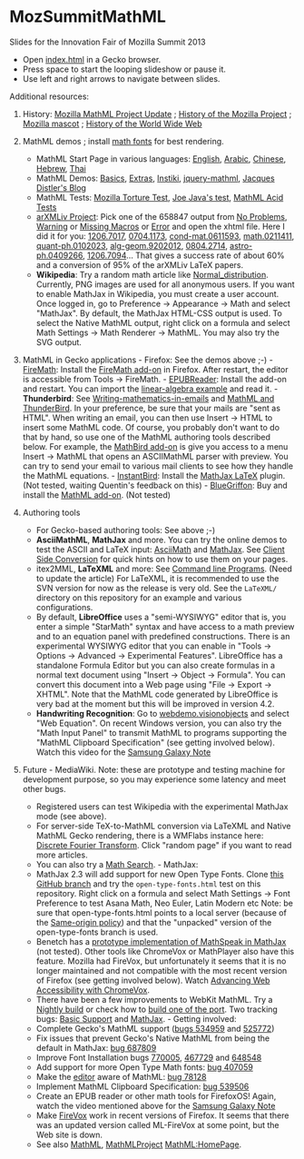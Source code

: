 MozSummitMathML
===============

Slides for the Innovation Fair of Mozilla Summit 2013

- Open [index.html](http://fred-wang.github.io/MozSummitMathML/index.html) in a Gecko browser.
- Press space to start the looping slideshow or pause it.
- Use left and right arrows to navigate between slides.

Additional resources:

  1. History: [Mozilla MathML Project Update](https://developer.mozilla.org/en-US/docs/Mozilla/MathML_Project/Updates) ; [History of the Mozilla Project](https://www.mozilla.org/en-US/about/history/) ; [Mozilla mascot](https://en.wikipedia.org/wiki/Mozilla_%28mascot%29) ; [History of the World Wide Web](https://en.wikipedia.org/wiki/History_of_the_World_Wide_Web)

  2. MathML demos ; install [math fonts](https://developer.mozilla.org/en-US/docs/Mozilla/MathML_Project/Fonts) for best rendering.
     - MathML Start Page in various languages: [English](https://developer.mozilla.org/en-US/docs/Mozilla/MathML_Project/Start), [Arabic](https://developer.mozilla.org/ar/docs/Mozilla_MathML_Project/Start), [Chinese](https://developer.mozilla.org/zh-CN/docs/Mozilla_MathML_Project/Start), [Hebrew](https://developer.mozilla.org/he/docs/Mozilla_MathML_Project/Start), [Thai](https://developer.mozilla.org/th/docs/Mozilla_MathML_Project/Start)
     - MathML Demos: [Basics](https://developer.mozilla.org/en-US/docs/Mozilla/MathML_Project/Basics), [Extras](https://developer.mozilla.org/fr/docs/Mozilla/MathML_Project/Extras), [Instiki](http://golem.ph.utexas.edu/wiki/instiki/show/Sandbox), [jquery-mathml](http://sdiehl.github.io/jquery-mathml/), [Jacques Distler's Blog](http://golem.ph.utexas.edu/~distler/blog/archives/002561.html)
     - MathML Tests: [Mozilla Torture Test](https://developer.mozilla.org/en-US/docs/Mozilla/MathML_Project/MathML_Torture_Test), [Joe Java's test](https://eyeasme.com/Joe/MathML/MathML_browser_test), [MathML Acid Tests](https://github.com/fred-wang/AcidTestsMathML#mathml-acid-tests)
     - [arXMLiv Project](http://arxmliv.kwarc.info/): Pick one of the 658847
     output from 
    [No Problems](http://arxmliv.kwarc.info/retval_detail.php?retval=no_problems),  [Warning](http://arxmliv.kwarc.info/retval_detail.php?retval=warning) or
    [Missing Macros](http://arxmliv.kwarc.info/retval_detail.php?retval=missing_macros) or [Error](http://arxmliv.kwarc.info/retval_detail.php?retval=error) and open the xhtml file. Here I did it for you: [1206.7017](http://arxmliv.kwarc.info/files/1206/1206.7017/1206.7017.xhtml), [0704.1173](http://arxmliv.kwarc.info/files/0704/0704.1173/0704.1173.xhtml), [cond-mat.0611593](http://arxmliv.kwarc.info/files/0611/cond-mat.0611593/cond-mat.0611593.xhtml), [math.0211411](http://arxmliv.kwarc.info/files/0211/math.0211411/math.0211411.xhtml), [quant-ph.0102023](http://arxmliv.kwarc.info/files/0102/quant-ph.0102023/quant-ph.0102023.xhtml), [alg-geom.9202012](http://arxmliv.kwarc.info/files/9202/alg-geom.9202012/alg-geom.9202012.xhtml), [0804.2714](http://arxmliv.kwarc.info/files/0804/0804.2714/0804.2714.xhtml), [astro-ph.0409266](http://arxmliv.kwarc.info/files/0409/astro-ph.0409266/astro-ph.0409266.xhtml), [1206.7094](http://arxmliv.kwarc.info/files/1206/1206.7094/1206.7094.xhtml)... That gives a success rate of about 60% and
    a conversion of 95% of the arXMLiv LaTeX papers.
     - **Wikipedia**: Try a random math article like [Normal_distribution](https://en.wikipedia.org/wiki/Normal_distribution).
     Currently, PNG images are used for all
    anonymous users. If you want to enable MathJax in Wikipedia, you must create
    a user account. Once logged in, go to Preference → Appearance → Math and
    select "MathJax". By default, the MathJax HTML-CSS output is used. To select
    the Native MathML output, right click on a formula and select 
    Math Settings → Math Renderer → MathML. You may also try the SVG output. 

  3. MathML in Gecko applications
    - Firefox: See the demos above ;-)
    - [FireMath](http://www.firemath.info/): Install the
      [FireMath add-on](https://addons.mozilla.org/firefox/addon/firemath/)
      in Firefox. After restart, the editor is accessible from Tools → FireMath.
    - [EPUBReader](https://addons.mozilla.org/firefox/addon/epubreader/):
      Install the add-on and restart. You can import the 
      [linear-algebra example](http://code.google.com/p/epub-samples/wiki/SamplesListing#linear-algebra) and read it.
    - **Thunderbird**: See [Writing-mathematics-in-emails](http://www.maths-informatique-jeux.com/blog/frederic/?post/2012/11/14/Writing-mathematics-in-emails)
  and [MathML and ThunderBird](http://www.glazman.org/weblog/dotclear/index.php?post/2012/11/16/MathML-and-Thunderbird). In your preference, be sure
    that your mails are "sent as HTML". When writing an email, you can then use
    Insert → HTML to insert some MathML code. Of course, you probably don't want
    to do that by hand, so use one of the MathML authoring tools described
    below. For example, the
    [MathBird add-on](http://disruptive-innovations.com/zoo/MathBird/) is
    give you access to a menu Insert → MathML that opens an ASCIIMathML
    parser with preview. You can try to send your email to various mail clients
    to see how they handle the MathML equations.
    - [InstantBird](http://www.instantbird.com/): Install the
    [MathJax LaTeX](https://addons.instantbird.org/en-US/instantbird/addon/340)
    plugin. (Not tested, waiting Quentin's feedback on this)
    - [BlueGriffon](http://bluegriffon.org/): Buy and install the
    [MathML add-on](http://www.bluegriffon.com/index.php?pages/MathML). (Not
    tested)

  4. Authoring tools
     - For Gecko-based authoring tools: See above ;-)
     - **AsciiMathML**, **MathJax** and more. You can try the online demos
       to test the ASCII and LaTeX input:
       [AsciiMath](http://www1.chapman.edu/~jipsen/mathml/asciimathdemo.html) and
        [MathJax](http://cdn.mathjax.org/mathjax/latest/test/sample-dynamic.html).
        See
        [Client Side Conversion](https://developer.mozilla.org/en-US/docs/Web/MathML/Authoring#Client-side_Conversion) for quick hints on how to use them on            your pages.
     - itex2MML, **LaTeXML** and more: See [Command line Programs](https://developer.mozilla.org/en-US/docs/Web/MathML/Authoring#Command-line_Programs).
       (Need to update the article)
       For LaTeXML, it is recommended to use the SVN version for now as the
       release is very old. See the `LaTeXML/` directory on this repository
       for an example and various configurations.
     - By default, **LibreOffice** uses a "semi-WYSIWYG" editor that is, you
      enter a simple "StarMath" syntax and have access to a math preview and to
      an equation panel with predefined constructions.
      There is an experimental WYSIWYG
      editor that
      you can enable in "Tools → Options → Advanced → Experimental Features".
      LibreOffice has a standalone Formula Editor but you can also create
      formulas in a normal text document using
      "Insert → Object → Formula". You can convert this document into
      a Web page using "File → Export → XHTML". Note that the MathML code
      generated by LibreOffice is very bad at the moment but this will be
      improved in version 4.2.
     - **Handwriting Recognition**: Go to
       [webdemo.visionobjects](http://webdemo.visionobjects.com) and select
       "Web Equation". On recent Windows version, you can also try the
       "Math Input Panel" to transmit MathML to programs supporting the
       "MathML Clipboard Specification" (see getting involved below).
       Watch this video for the
       [Samsung Galaxy Note](https://www.youtube.com/watch?v=ksBWWpbsOk0)

  5. Future
    - MediaWiki.  Note: these are
        prototype and testing machine for development purpose, so you may
        experience some latency and meet other bugs.
       - Registered users can test Wikipedia with the experimental
         MathJax mode (see above).
       - For server-side TeX-to-MathML conversion via LaTeXML and
    Native MathML Gecko rendering, there is a WMFlabs instance here:
    [Discrete Fourier Transform](http://math-test2.instance-proxy.wmflabs.org/wiki/Discrete_Fourier_transform). Click
       "random page" if you want to read more articles.
       - You can also try a [Math Search](http://math-test2.instance-proxy.wmflabs.org/wiki/Special:MathSearch?pattern=\exp%28%3Fx+%2B+%3Fy%29).
    - MathJax:
       - MathJax 2.3 will add support for new Open Type Fonts. Clone
       [this GitHub branch](https://github.com/fred-wang/MathJax/tree/open-type-fonts) and try the `open-type-fonts.html` test on this repository.
      Right click on a formula and select 
      Math Settings → Font Preference to test Asana Math, Neo Euler,
      Latin Modern etc
      Note: be sure that open-type-fonts.html points to a local server
      (because of the [Same-origin policy](https://developer.mozilla.org/en-US/docs/Web/JavaScript/Same_origin_policy_for_JavaScript)) and that the "unpacked"
      version of the open-type-fonts branch is used.
      - Benetch has a [prototype implementation of MathSpeak in MathJax](https://github.com/benetech/mathjax) (not tested). Other tools like ChromeVox or
      MathPlayer also have this feature. Mozilla had FireVox, but unfortunately
      it seems that it is no longer maintained and not compatible with the most
      recent version of Firefox (see getting involved below).
      Watch [Advancing Web Accessibility with ChromeVox](https://www.youtube.com/watch?v=YyWu9HB9QtU).
      - There have been a few improvements to WebKit MathML. Try a 
        [Nightly build](http://nightly.webkit.org) or check how
        to [build one of the port](http://trac.webkit.org/wiki#WebKitPorts).
        Two tracking bugs: [Basic Support](https://bugs.webkit.org/show_bug.cgi?id=99623) and [MathJax](https://bugs.webkit.org/show_bug.cgi?id=84019).
    - Getting involved:
      - Complete Gecko's MathML support ([bugs 534959](https://bugzilla.mozilla.org/show_bug.cgi?id=534959) and [525772](https://bugzilla.mozilla.org/show_bug.cgi?id=525772))
      - Fix issues that prevent Gecko's Native MathML from being the default in MathJax: [bug 687809](https://bugzilla.mozilla.org/show_bug.cgi?id=687809)
      - Improve Font Installation bugs [770005](https://bugzilla.mozilla.org/show_bug.cgi?id=770005), [467729](https://bugzilla.mozilla.org/show_bug.cgi?id=467729) and [648548](https://bugzilla.mozilla.org/show_bug.cgi?id=648548)
      - Add support for more Open Type Math fonts: [bug 407059](https://bugzilla.mozilla.org/show_bug.cgi?id=407059)
      - Make the [editor](http://dxr.mozilla.org/mozilla-central/source/editor) aware of MathML: [bug 78128](https://bugzilla.mozilla.org/show_bug.cgi?id=78128)
      - Implement MathML Clipboard Specification: [bug 539506](https://bugzilla.mozilla.org/show_bug.cgi?id=539506)
      - Create an EPUB reader or other math tools for FirefoxOS!
        Again, watch the video mentioned above for the
        [Samsung Galaxy Note](https://www.youtube.com/watch?v=ksBWWpbsOk0)
      - Make [FireVox](http://firevox.clcworld.net/) work in recent versions of Firefox. It seems that there was an updated version called ML-FireVox at some
      point, but the Web site is down. 
     - See also [MathML](https://developer.mozilla.org/docs/Web/MathML),
       [MathMLProject](https://developer.mozilla.org/en-US/docs/Mozilla/MathML_Project)
       [MathML:HomePage](https://wiki.mozilla.org/MathML:Home_Page).
